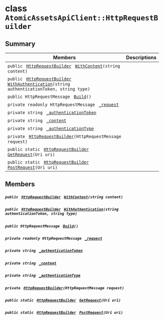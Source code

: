 # class `AtomicAssetsApiClient::HttpRequestBuilder` 

## Summary

 Members                                | Descriptions                                
----------------------------------------|---------------------------------------------
`public ` [`HttpRequestBuilder`](#class_atomic_assets_api_client_1_1_http_request_builder)` ` [`WithContent`](#class_atomic_assets_api_client_1_1_http_request_builder_1aeebb79b7c5e479bd47ef70a51b3e125a)`(string content)` | 
`public ` [`HttpRequestBuilder`](#class_atomic_assets_api_client_1_1_http_request_builder)` ` [`WithAuthentication`](#class_atomic_assets_api_client_1_1_http_request_builder_1a299ac32346c583d659a8b17c6422c6a9)`(string authenticationToken, string type)` | 
`public HttpRequestMessage ` [`Build`](#class_atomic_assets_api_client_1_1_http_request_builder_1aa7fd1b35577f6625266342f19f9d8ea1)`()` | 
`private readonly HttpRequestMessage ` [`_request`](#class_atomic_assets_api_client_1_1_http_request_builder_1af9c69499feb895ec261a4ec57785397b) | 
`private string ` [`_authenticationToken`](#class_atomic_assets_api_client_1_1_http_request_builder_1acecef2b0365a83cb899f90e3f18ccdd9) | 
`private string ` [`_content`](#class_atomic_assets_api_client_1_1_http_request_builder_1a41b3b1a70073243ee5dbd4b08c405dd9) | 
`private string ` [`_authenticationType`](#class_atomic_assets_api_client_1_1_http_request_builder_1a475bb512c61afd9dd697da5edf0fb906) | 
`private ` [`HttpRequestBuilder`](#class_atomic_assets_api_client_1_1_http_request_builder_1a1295c84d52f3a83b0492630e49533042)`(HttpRequestMessage request)` | 
`public static ` [`HttpRequestBuilder`](#class_atomic_assets_api_client_1_1_http_request_builder)` ` [`GetRequest`](#class_atomic_assets_api_client_1_1_http_request_builder_1a58a5e07f5e1d4bd2e236d51d7d75cff8)`(Uri uri)` | 
`public static ` [`HttpRequestBuilder`](#class_atomic_assets_api_client_1_1_http_request_builder)` ` [`PostRequest`](#class_atomic_assets_api_client_1_1_http_request_builder_1a2280b2c46b37d28d11608a882d6ce365)`(Uri uri)` | 

## Members

##### `public ` [`HttpRequestBuilder`](#class_atomic_assets_api_client_1_1_http_request_builder)` ` [`WithContent`](#class_atomic_assets_api_client_1_1_http_request_builder_1aeebb79b7c5e479bd47ef70a51b3e125a)`(string content)` 

##### `public ` [`HttpRequestBuilder`](#class_atomic_assets_api_client_1_1_http_request_builder)` ` [`WithAuthentication`](#class_atomic_assets_api_client_1_1_http_request_builder_1a299ac32346c583d659a8b17c6422c6a9)`(string authenticationToken, string type)` 

##### `public HttpRequestMessage ` [`Build`](#class_atomic_assets_api_client_1_1_http_request_builder_1aa7fd1b35577f6625266342f19f9d8ea1)`()` 

##### `private readonly HttpRequestMessage ` [`_request`](#class_atomic_assets_api_client_1_1_http_request_builder_1af9c69499feb895ec261a4ec57785397b) 

##### `private string ` [`_authenticationToken`](#class_atomic_assets_api_client_1_1_http_request_builder_1acecef2b0365a83cb899f90e3f18ccdd9) 

##### `private string ` [`_content`](#class_atomic_assets_api_client_1_1_http_request_builder_1a41b3b1a70073243ee5dbd4b08c405dd9) 

##### `private string ` [`_authenticationType`](#class_atomic_assets_api_client_1_1_http_request_builder_1a475bb512c61afd9dd697da5edf0fb906) 

##### `private ` [`HttpRequestBuilder`](#class_atomic_assets_api_client_1_1_http_request_builder_1a1295c84d52f3a83b0492630e49533042)`(HttpRequestMessage request)` 

##### `public static ` [`HttpRequestBuilder`](#class_atomic_assets_api_client_1_1_http_request_builder)` ` [`GetRequest`](#class_atomic_assets_api_client_1_1_http_request_builder_1a58a5e07f5e1d4bd2e236d51d7d75cff8)`(Uri uri)` 

##### `public static ` [`HttpRequestBuilder`](#class_atomic_assets_api_client_1_1_http_request_builder)` ` [`PostRequest`](#class_atomic_assets_api_client_1_1_http_request_builder_1a2280b2c46b37d28d11608a882d6ce365)`(Uri uri)` 


